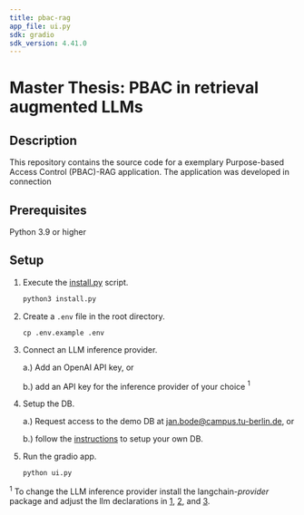 ```yaml
---
title: pbac-rag
app_file: ui.py
sdk: gradio
sdk_version: 4.41.0
---
```

# Master Thesis: PBAC in retrieval augmented LLMs

## Description
This repository contains the source code for a exemplary Purpose-based Access Control (PBAC)-RAG application. The application was developed in connection 

## Prerequisites

Python 3.9 or higher

## Setup
1. Execute the [install.py](install.py) script.

    ```bash
    python3 install.py
    ```
2. Create a ```.env``` file in the root directory.

    ```
    cp .env.example .env
    ```

3. Connect an LLM inference provider.

    a.) Add an OpenAI API key, or

    b.) add an API key for the inference provider of your choice $^{1}$

4. Setup the DB.

    a.) Request access to the demo DB at [jan.bode@campus.tu-berlin.de](jan.bode@campus.tu-berlin.de), or

    b.) follow the [instructions](https://github.com/bodejan/california-imr-pii) to setup your own DB.

5. Run the gradio app.

    ```
    python ui.py
    ```

$^1$ To change the LLM inference provider install the langchain-*provider* package and adjust the llm declarations in [1](pbag_rag/query_generation/llm.py#78), [2](pbag_rag/retrieval_decision/llm.py#L62), and [3](pbag_rag/chat/llm.py#52).
